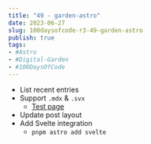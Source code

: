 ```yaml
---
title: "49 - garden-astro"
date: 2023-06-27
slug: 100daysofcode-r3-49-garden-astro
publish: true
tags:
- #Astro
- #Digital-Garden
- #100DaysOfCode
---
```


- List recent entries
- Support `.mdx` & `.svx` 
    - <a href="/mdx-test">Test page</a>
- Update post layout
- Add Svelte integration
    - `pnpm astro add svelte`

